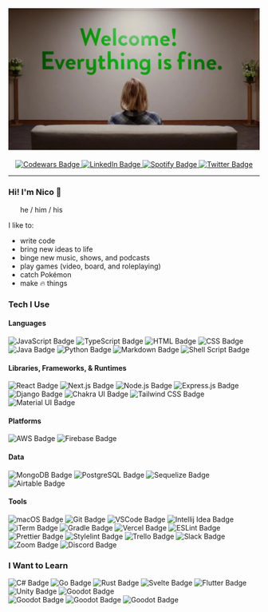 <div id="header" align="center"> 
  <img src="./welcome.webp" />
  <br/>
  <br/>
  <div id="badges">
    <a href="https://www.codewars.com/users/nicodalfonso">
      <img src="https://img.shields.io/badge/Codewars-B1361E?style=for-the-badge&logo=Codewars&logoColor=white" alt="Codewars Badge"/>
    </a>
    <a href="https://linkedin.com/in/nicodalfonso">
      <img src="https://img.shields.io/badge/LinkedIn-blue?style=for-the-badge&logo=linkedin&logoColor=white" alt="LinkedIn Badge"/>
    </a>
    <a href="https://open.spotify.com/user/zsvgo6kvfmhwix0w329mm2i3s?si=46a7d1d5d0a041c9">
      <img src="https://img.shields.io/badge/Spotify-1ED760?&style=for-the-badge&logo=spotify&logoColor=white" alt="Spotify Badge"/>
    </a>
    <a href="https://twitter.com/nicodalfonso">
      <img src="https://img.shields.io/badge/Twitter-blue?style=for-the-badge&logo=twitter&logoColor=white" alt="Twitter Badge"/>
    </a>
  </div>
</div>

---
### Hi! I'm Nico 🤙

&nbsp;&nbsp;&nbsp;&nbsp;&nbsp;&nbsp;he / him / his

I like to:
- write code
- bring new ideas to life
- binge new music, shows, and podcasts
- play games (video, board, and roleplaying)
- catch Pokémon
- make :fire: things

### Tech I Use

#### Languages

<div id="languages">
  <img src="https://img.shields.io/badge/JavaScript-F7DF1E?style=for-the-badge&logo=javascript&logoColor=black" alt="JavaScript Badge"/>
  <img src="https://img.shields.io/badge/TypeScript-007ACC?style=for-the-badge&logo=typescript&logoColor=white" alt="TypeScript Badge"/>
  <img src="https://img.shields.io/badge/HTML5-E34F26?style=for-the-badge&logo=html5&logoColor=white" alt="HTML Badge"/>
  <img src="https://img.shields.io/badge/CSS3-1572B6?style=for-the-badge&logo=css3&logoColor=white" alt="CSS Badge"/>
  <img src="https://img.shields.io/badge/Java-ED8B00?style=for-the-badge&logo=java&logoColor=white" alt="Java Badge"/>
  <img src="https://img.shields.io/badge/Python-14354C?style=for-the-badge&logo=python&logoColor=white" alt="Python Badge"/>
  <img src="https://img.shields.io/badge/Markdown-000000?style=for-the-badge&logo=markdown&logoColor=white" alt="Markdown Badge"/>
  <img src="https://img.shields.io/badge/Shell_Script-121011?style=for-the-badge&logo=gnu-bash&logoColor=white" alt="Shell Script Badge"/>
</div>

#### Libraries, Frameworks, & Runtimes

<div id="libraries-frameworks-runtimes">
  <img src="https://img.shields.io/badge/React-20232A?style=for-the-badge&logo=react&logoColor=61DAFB" alt="React Badge"/>
  <img src="https://img.shields.io/badge/next.js-000000?style=for-the-badge&logo=next.js&logoColor=white" alt="Next.js Badge"/>
  <img src="https://img.shields.io/badge/Node.js-43853D?style=for-the-badge&logo=node.js&logoColor=white" alt="Node.js Badge"/>
  <img src="https://img.shields.io/badge/Express.js-404D59?style=for-the-badge" alt="Express.js Badge"/>
  <img src="https://img.shields.io/badge/Django-092E20?style=for-the-badge&logo=django&logoColor=white" alt="Django Badge"/>
  <img src="https://img.shields.io/badge/Chakra_UI-319795?style=for-the-badge&logo=chakra-ui&logoColor=white" alt="Chakra UI Badge"/>
  <img src="https://img.shields.io/badge/Tailwind_CSS-38B2AC?style=for-the-badge&logo=tailwind-css&logoColor=white" alt="Tailwind CSS Badge"/>
  <img src="https://img.shields.io/badge/Material--UI-0081CB?style=for-the-badge&logo=material-ui&logoColor=white" alt="Material UI Badge"/>
</div>

#### Platforms

<div id="platforms">
  <img src="https://img.shields.io/badge/Amazon_AWS-232F3E?style=for-the-badge&logo=amazon-aws&logoColor=white" alt="AWS Badge"/>
  <img src="https://img.shields.io/badge/Firebase-039BE5?style=for-the-badge&logo=firebase&logoColor=white" alt="Firebase Badge"/>
</div>

#### Data

<div id="data">
  <img src="https://img.shields.io/badge/MongoDB-4EA94B?style=for-the-badge&logo=mongodb&logoColor=white" alt="MongoDB Badge"/>
  <img src="https://img.shields.io/badge/PostgreSQL-316192?style=for-the-badge&logo=postgresql&logoColor=white" alt="PostgreSQL Badge" />
  <img src="https://img.shields.io/badge/sequelize-323330?style=for-the-badge&logo=sequelize&logoColor=blue" alt="Sequelize Badge"/>
  <img src="https://img.shields.io/badge/Airtable-18BFFF?style=for-the-badge&logo=Airtable&logoColor=white" alt="Airtable Badge"/>
</div>

#### Tools

<div id="tools">
  <img src="https://img.shields.io/badge/mac%20os-000000?style=for-the-badge&logo=apple&logoColor=white" alt="macOS Badge"/>
  <img src="https://img.shields.io/badge/GIT-E44C30?style=for-the-badge&logo=git&logoColor=white" alt="Git Badge"/>
  <img src="https://img.shields.io/badge/Visual_Studio_Code-0078D4?style=for-the-badge&logo=visual%20studio%20code&logoColor=white" alt="VSCode Badge"/>
  <img src="https://img.shields.io/badge/IntelliJ_IDEA-000000.svg?style=for-the-badge&logo=intellij-idea&logoColor=white" alt="Intellij Idea Badge"/>
  <img src="https://img.shields.io/badge/iTerm2-000000?style=for-the-badge&logo=iterm2&logoColor=white" alt="iTerm Badge"/>
  <img src="https://img.shields.io/badge/Gradle-02303A?style=for-the-badge&logo=gradle&logoColor=white" alt="Gradle Badge"/>
  <img src="https://img.shields.io/badge/Vercel-000000?style=for-the-badge&logo=vercel&logoColor=white" alt="Vercel Badge"/>
  <img src="https://img.shields.io/badge/eslint-3A33D1?style=for-the-badge&logo=eslint&logoColor=white" alt="ESLint Badge"/>
  <img src="https://img.shields.io/badge/prettier-1A2C34?style=for-the-badge&logo=prettier&logoColor=F7BA3E" alt="Prettier Badge"/>
  <img src="https://img.shields.io/badge/stylelint-000?style=for-the-badge&logo=stylelint&logoColor=white" alt="Stylelint Badge"/>
  <img src="https://img.shields.io/badge/Trello-0052CC?style=for-the-badge&logo=trello&logoColor=white" alt="Trello Badge"/>
  <img src="https://img.shields.io/badge/Slack-4A154B?style=for-the-badge&logo=slack&logoColor=white" alt="Slack Badge"/>
  <img src="https://img.shields.io/badge/Zoom-2D8CFF?style=for-the-badge&logo=zoom&logoColor=white" alt="Zoom Badge"/>
  <img src="https://img.shields.io/badge/Discord-7289DA?style=for-the-badge&logo=discord&logoColor=white" alt="Discord Badge"/>
</div>

### I Want to Learn

<div id="want-to-learn">
  <img src="https://img.shields.io/badge/C%23-239120?style=for-the-badge&logo=c-sharp&logoColor=white" alt="C# Badge"/>
  <img src="https://img.shields.io/badge/Go-00ADD8?style=for-the-badge&logo=go&logoColor=white" alt="Go Badge"/>
  <img src="https://img.shields.io/badge/Rust-000000?style=for-the-badge&logo=rust&logoColor=white" alt="Rust Badge"/>
  <img src="https://img.shields.io/badge/Svelte-4A4A55?style=for-the-badge&logo=svelte&logoColor=FF3E00" alt="Svelte Badge"/>
  <img src="https://img.shields.io/badge/Flutter-02569B?style=for-the-badge&logo=flutter&logoColor=white" alt="Flutter Badge"/>
  <img src="https://img.shields.io/badge/Unity-100000?style=for-the-badge&logo=unity&logoColor=white" alt="Unity Badge"/>
  <img src="https://img.shields.io/badge/Godot-478CBF?style=for-the-badge&logo=godot%20engine&logoColor=white" alt="Goodot Badge"/>
</div>

<img src="https://github-readme-stats.vercel.app/api?username={nicodalfonso}&theme=blue-green" alt="Goodot Badge"/>
<img src="https://github-readme-stats.vercel.app/api/top-langs/?username={nicodalfonso}&theme=blue-green" alt="Goodot Badge"/>
<img src="https://img.shields.io/badge/Godot-478CBF?style=for-the-badge&logo=godot%20engine&logoColor=white" alt="Goodot Badge"/>

<!--
**nicodalfonso/nicodalfonso** is a ✨ _special_ ✨ repository because its `README.md` (this file) appears on your GitHub profile.

Here are some ideas to get you started:

- 🔭 I’m currently working on ...
- 🌱 I’m currently learning ...
- 👯 I’m looking to collaborate on ...
- 🤔 I’m looking for help with ...
- 💬 Ask me about ...
- 📫 How to reach me: ...
- 😄 Pronouns: ...
- ⚡ Fun fact: ...
-->
